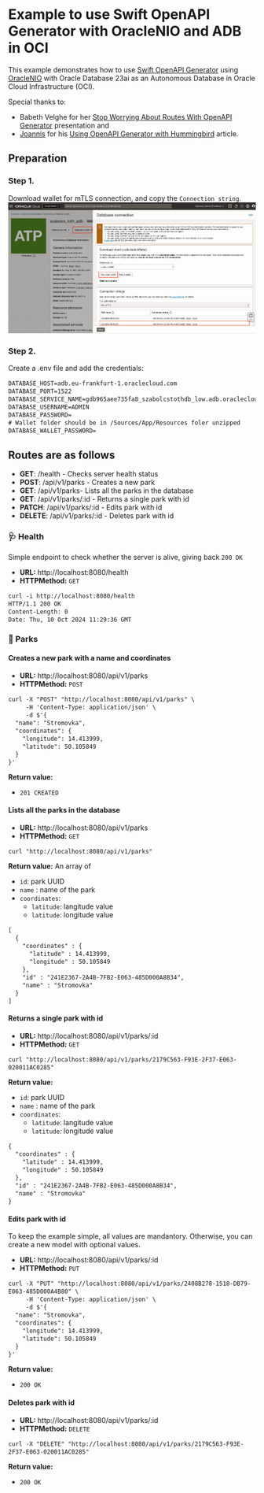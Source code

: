 # Example to use Swift OpenAPI Generator with OracleNIO and ADB in OCI

This example demonstrates how to use [Swift OpenAPI Generator](https://github.com/apple/swift-openapi-generator) using [OracleNIO](https://github.com/lovetodream/oracle-nio) with Oracle Database 23ai as an Autonomous Database in Oracle Cloud Infrastructure (OCI).

Special thanks to:
- Babeth Velghe for her [Stop Worrying About Routes With OpenAPI Generator](https://www.youtube.com/watch?v=n1PRYVveLd0) presentation and
- [Joannis](https://github.com/Joannis) for his [Using OpenAPI Generator with Hummingbird](https://swiftonserver.com/using-openapi-with-hummingbird/) article.

## Preparation
### Step 1.
Download wallet for mTLS connection, and copy the `Connection string`.
![](https://github.com/kicsipixel/oracle-nio-examples/blob/main/json/ADB.png)

### Step 2.
Create a .env file and add the credentials:
```
DATABASE_HOST=adb.eu-frankfurt-1.oraclecloud.com
DATABASE_PORT=1522
DATABASE_SERVICE_NAME=gdb965aee735fa8_szabolcstothdb_low.adb.oraclecloud.com
DATABASE_USERNAME=ADMIN
DATABASE_PASSWORD=
# Wallet folder should be in /Sources/App/Resources foler unzipped
DATABASE_WALLET_PASSWORD=
```
## Routes are as follows

- __GET__: /health - Checks server health status
- __POST__: /api/v1/parks - Creates a new park
- __GET__: /api/v1/parks- Lists all the parks in the database
- __GET__: /api/v1/parks/:id - Returns a single park with id
- __PATCH__: /api/v1/parks/:id - Edits park with id
- __DELETE__: /api/v1/parks/:id - Deletes park with id

### 🩺 Health
Simple endpoint to check whether the server is alive, giving back `200 OK`

- __URL:__ http://localhost:8080/health
- __HTTPMethod:__ `GET`

```
curl -i http://localhost:8080/health
HTTP/1.1 200 OK
Content-Length: 0
Date: Thu, 10 Oct 2024 11:29:36 GMT
```

### 🌳 Parks
#### Creates a new park with a name and coordinates

- __URL:__ http://localhost:8080/api/v1/parks
- __HTTPMethod:__ `POST`

```
curl -X "POST" "http://localhost:8080/api/v1/parks" \
     -H 'Content-Type: application/json' \
     -d $'{
  "name": "Stromovka",
  "coordinates": {
    "longitude": 14.413999,
    "latitude": 50.105849
  }
}'
```

__Return value:__
- `201 CREATED`


#### Lists all the parks in the database

- __URL:__ http://localhost:8080/api/v1/parks
- __HTTPMethod:__ `GET`

```
curl "http://localhost:8080/api/v1/parks"
```

__Return value:__
An array of
- `id`:  park UUID
- `name` : name of the park
- `coordinates`:
    - `latitude`: langitude value
    - `latitude`: longitude value

```
[
  {
    "coordinates" : {
      "latitude" : 14.413999,
      "longitude" : 50.105849
    },
    "id" : "241E2367-2A4B-7FB2-E063-485D000A8B34",
    "name" : "Stromovka"
  }
]
```

#### Returns a single park with id

- __URL:__ http://localhost:8080/api/v1/parks/:id
- __HTTPMethod:__ `GET`

```
curl "http://localhost:8080/api/v1/parks/2179C563-F93E-2F37-E063-020011AC0285"
```

__Return value:__
- `id`:  park UUID
- `name` : name of the park
- `coordinates`:
    - `latitude`: langitude value
    - `latitude`: longitude value

```
{
  "coordinates" : {
    "latitude" : 14.413999,
    "longitude" : 50.105849
  },
  "id" : "241E2367-2A4B-7FB2-E063-485D000A8B34",
  "name" : "Stromovka"
}
```

#### Edits park with id
To keep the example simple, all values are mandantory. Otherwise, you can create a new model with optional values.

- __URL:__ http://localhost:8080/api/v1/parks/:id
- __HTTPMethod:__ `PUT`

```
curl -X "PUT" "http://localhost:8080/api/v1/parks/2408B278-1518-DB79-E063-485D000A4B80" \
     -H 'Content-Type: application/json' \
     -d $'{
  "name": "Stromovka",
  "coordinates": {
    "longitude": 14.413999,
    "latitude": 50.105849
  }
}'
```

__Return value:__
- `200 OK`

#### Deletes park with id

- __URL:__ http://localhost:8080/api/v1/parks/:id
- __HTTPMethod:__ `DELETE`

```
curl -X "DELETE" "http://localhost:8080/api/v1/parks/2179C563-F93E-2F37-E063-020011AC0285"
```

__Return value:__
- `200 OK`